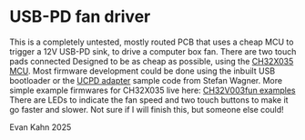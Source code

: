 # USB-PD fan driver

This is a completely untested, mostly routed PCB that uses a cheap MCU to trigger a 12V USB-PD sink, to drive a computer box fan.
There are two touch pads connected 
Designed to be as cheap as possible, using the [CH32X035 MCU](https://www.wch-ic.com/products/CH32X035.html).
Most firmware development could be done using the inbuilt USB bootloader or the [UCPD adapter](https://github.com/wagiminator/CH32X035-USB-PD-Adapter) sample code from Stefan Wagner. More simple example firmwares for CH32X035 live here: [CH32V003fun examples](https://github.com/cnlohr/ch32v003fun/tree/master/examples_x035)
There are LEDs to indicate the fan speed and two touch buttons to make it go faster and slower.
Not sure if I will finish this, but someone else could!

Evan Kahn 2025
